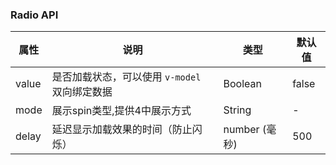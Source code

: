 ### Radio API
| 属性  | 说明                                          | 类型          | 默认值 |
| ----- | --------------------------------------------- | ------------- | ------ |
| value | 是否加载状态，可以使用 `v-model` 双向绑定数据 | Boolean       | false  |
| mode  | 展示spin类型,提供4中展示方式                  | String        | -      |
| delay | 延迟显示加载效果的时间（防止闪烁）            | number (毫秒) | 500    |